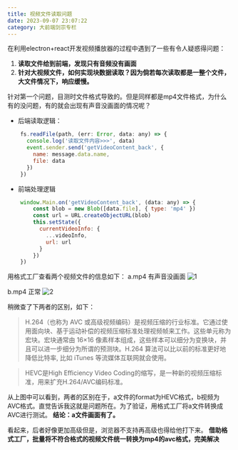 ```yaml
---
title: 视频文件读取问题
date: 2023-09-07 23:07:22
category: 大前端剑宗专栏
---
```


在利用electron+react开发视频播放器的过程中遇到了一些有令人疑惑得问题：
1. **读取文件给到前端，发现只有音频没有画面**
2. **针对大视频文件，如何实现块数据读取？因为倘若每次读取都是一整个文件，大文件情况下，响应缓慢。**

针对第一个问题，目测时文件格式导致的。但是同样都是mp4文件格式，为什么有的没问题，有的就会出现有声音没画面的情况呢？

- 后端读取逻辑：
```javascript
    fs.readFile(path, (err: Error, data: any) => {
      console.log('读取文件内容>>>', data)
      event.sender.send('getVideoContent_back', {
        name: message.data.name,
        file: data
      })
    })
```

- 前端处理逻辑
```javascript
    window.Main.on('getVideoContent_back', (data: any) => {
        const blob = new Blob([data.file], { type: 'mp4' })
        const url = URL.createObjectURL(blob)
        this.setState({
          currentVideoInfo: {
            ...videoInfo,
            url: url
          }
        })
    })
```

用格式工厂查看两个视频文件的信息如下：
a.mp4 有声音没画面
<img src="/img/视频问题1_1.png" alt="1">

b.mp4 正常
<img src="/img/视频问题1_2.png" alt="2">



稍微查了下两者的区别，如下：
> H.264（也称为 AVC 或高级视频编码）是视频压缩的行业标准。它通过使用面向块、基于运动补偿的视频压缩标准处理视频帧来工作。这些单元称为宏块。宏块通常由 16×16 像素样本组成，这些样本可以细分为变换块，并且可以进一步细分为所谓的预测块。H.264 算法可以比以前的标准更好地降低比特率, 比如 iTunes 等流媒体互联网就会使用。

> HEVC是High Efficiency Video Coding的缩写，是一种新的视频压缩标准，用来扩充H.264/AVC编码标准。

从上图中可以看到，两者的区别在于，a文件的format为HEVC格式，b视频为AVC格式。直觉告诉我这就是问题所在。为了验证，用格式工厂将a文件转换成AVC进行测试。
**结论：a文件画面有了。**

看起来，后者好像更加高级但是，浏览器不支持再高级也得给他打下来。
**借助格式工厂，批量将不符合格式的视频文件统一转换为mp4的avc格式，完美解决**


